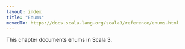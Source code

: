 ```yaml
---
layout: index
title: "Enums"
movedTo: https://docs.scala-lang.org/scala3/reference/enums.html
---
```


This chapter documents enums in Scala 3.
